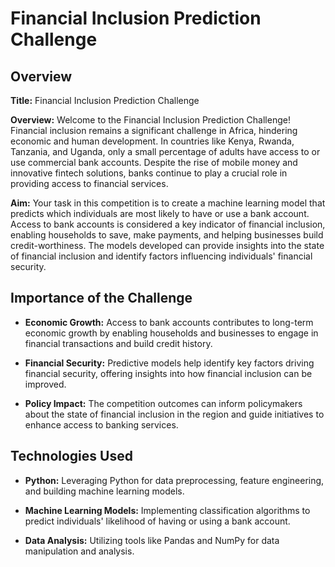 # Financial Inclusion Prediction Challenge

## Overview

**Title:** Financial Inclusion Prediction Challenge

**Overview:**
Welcome to the Financial Inclusion Prediction Challenge! Financial inclusion remains a significant challenge in Africa, hindering economic and human development. In countries like Kenya, Rwanda, Tanzania, and Uganda, only a small percentage of adults have access to or use commercial bank accounts. Despite the rise of mobile money and innovative fintech solutions, banks continue to play a crucial role in providing access to financial services.

**Aim:**
Your task in this competition is to create a machine learning model that predicts which individuals are most likely to have or use a bank account. Access to bank accounts is considered a key indicator of financial inclusion, enabling households to save, make payments, and helping businesses build credit-worthiness. The models developed can provide insights into the state of financial inclusion and identify factors influencing individuals' financial security.

## Importance of the Challenge

- **Economic Growth:** Access to bank accounts contributes to long-term economic growth by enabling households and businesses to engage in financial transactions and build credit history.

- **Financial Security:** Predictive models help identify key factors driving financial security, offering insights into how financial inclusion can be improved.

- **Policy Impact:** The competition outcomes can inform policymakers about the state of financial inclusion in the region and guide initiatives to enhance access to banking services.

## Technologies Used

- **Python:** Leveraging Python for data preprocessing, feature engineering, and building machine learning models.

- **Machine Learning Models:** Implementing classification algorithms to predict individuals' likelihood of having or using a bank account.

- **Data Analysis:** Utilizing tools like Pandas and NumPy for data manipulation and analysis.

